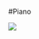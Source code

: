 #Piano

<a href="https://hizliresim.com/4pNXaY"><img src="https://i.hizliresim.com/4pNXaY.png"></a>

